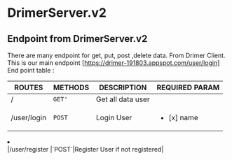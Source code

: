 # DrimerServer.v2
## Endpoint from DrimerServer.v2

There are many endpoint for get, put, post ,delete data. From Drimer Client. 
This is our main endpoint [https://drimer-191803.appspot.com/user/login]
End point table :

|         ROUTES       |METHODS                          |DESCRIPTION	| REQUIRED PARAM                         |
|----------------|-------------------------------|-----------------------------|-----------------------|
|/|`GET'`            |Get all data user            |
|/user/login|`POST`            |Login User            |<ul><li>[x] name</li>
  <li></li>
</ul>
|/user/register          |`POST`|Register User if not registered|

